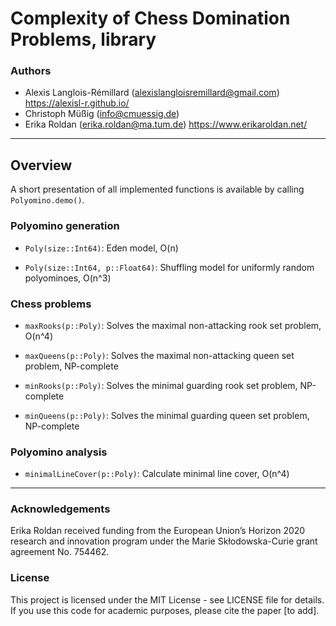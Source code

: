 # Complexity of Chess Domination Problems, library

### Authors
* Alexis Langlois-Rémillard (alexislangloisremillard@gmail.com) https://alexisl-r.github.io/
* Christoph Müßig (info@cmuessig.de)
* Erika Roldan (erika.roldan@ma.tum.de) https://www.erikaroldan.net/

---

## Overview

A short presentation of all implemented functions is available by calling `Polyomino.demo()`.

### Polyomino generation

* `Poly(size::Int64)`: Eden model, O(n)

* `Poly(size::Int64, p::Float64)`: Shuffling model for uniformly random polyominoes, O(n^3)

### Chess problems

* `maxRooks(p::Poly)`: Solves the maximal non-attacking rook set problem, O(n^4)

* `maxQueens(p::Poly)`: Solves the maximal non-attacking queen set problem, NP-complete

* `minRooks(p::Poly)`: Solves the minimal guarding rook set problem, NP-complete

* `minQueens(p::Poly)`: Solves the minimal guarding queen set problem, NP-complete

### Polyomino analysis

* `minimalLineCover(p::Poly)`: Calculate minimal line cover, O(n^4)

---

### Acknowledgements

Erika Roldan received funding from the European Union’s Horizon 2020 research and innovation program under the Marie Skłodowska-Curie grant agreement No. 754462.

### License
This project is licensed under the MIT License - see LICENSE file for details. If you use this code for academic purposes, please cite the paper [to add].
